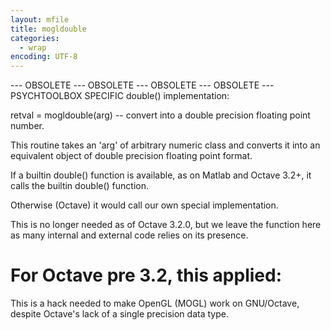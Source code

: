 ```yaml
---
layout: mfile
title: mogldouble
categories:
  - wrap
encoding: UTF-8
---
```


--- OBSOLETE --- OBSOLETE --- OBSOLETE --- OBSOLETE ---
PSYCHTOOLBOX SPECIFIC double() implementation:

retval = mogldouble(arg) -- convert into
a double precision floating point number.

This routine takes an 'arg' of arbitrary
numeric class and converts it into an equivalent
object of double precision floating point format.

If a builtin double() function is available,
as on Matlab and Octave 3.2+, it calls the builtin
double() function.

Otherwise (Octave) it would call our own special
implementation.

This is no longer needed as of Octave 3.2.0, but we leave the function
here as many internal and external code relies on its presence.

# For Octave pre 3.2, this applied:

This is a hack needed to make OpenGL (MOGL) work
on GNU/Octave, despite Octave's lack of a single
precision data type.
